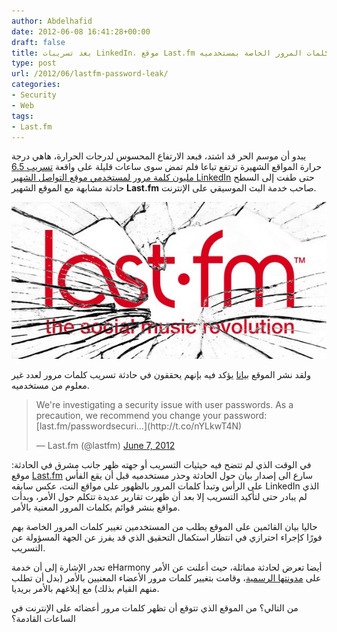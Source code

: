 ```yaml
---
author: Abdelhafid
date: 2012-06-08 16:41:28+00:00
draft: false
title: بعد تسريبات LinkedIn، موقع Last.fm يُقر بوجود تسريب لكلمات المرور الخاصة بمستخدميه
type: post
url: /2012/06/lastfm-password-leak/
categories:
- Security
- Web
tags:
- Last.fm
---
```


يبدو أن موسم الحر قد اشتد، فبعد الارتفاع المحسوس لدرجات الحرارة، هاهي درجة حرارة المواقع الشهيرة ترتفع تباعا فلم تمض سوى ساعات قليلة على واقعة [تسريب 6.5 مليون كلمة مرور لمستخدمي موقع التواصل الشهير LinkedIn](https://www.it-scoop.com/2012/06/linkedin-6-5-million-passwords-leaked/) حتى طفت إلى السطح حادثة مشابهة مع الموقع الشهير **Last.fm** صاحب خدمة البث الموسيقي على الإنترنت.


[![](last-fm-broken.jpg)
](last-fm-broken.jpg)


ولقد نشر الموقع [بيانا](http://www.last.fm/passwordsecurity) يؤكد فيه بإنهم يحققون في حادثة تسريب كلمات مرور لعدد غير معلوم من مستخدميه.




<blockquote>We're investigating a security issue with user passwords. As a precaution, we recommend you change your password: [last.fm/passwordsecuri…](http://t.co/nYLkwT4N)

— Last.fm (@lastfm) [June 7, 2012](https://twitter.com/lastfm/status/210765169003999233)</blockquote>


في الوقت الذي لم تتضح فيه حيثيات التسريب أو جهته ظهر جانب مشرق في الحادثة: موقع [Last.fm](http://Last.fm) سارع الى إصدار بيان حول الحادثة وحذر مستخدميه قبل أن يقع الفأس على الرأس وتبدأ كلمات المرور بالظهور على مواقع النت، عكس سابقه LinkedIn الذي لم يبادر حتى لتأكيد التسريب إلا بعد أن ظهرت تقارير عديدة تتكلم حول الأمر، وبدأت مواقع بنشر قوائم بكلمات المرور المعنية بالأمر.

حاليا بيان القائمين على الموقع يطلب من المستخدمين تغيير كلمات المرور الخاصة بهم فورًا كإجراء احترازي في انتظار استكمال التحقيق الذي قد يفرز عن الجهة المسؤولة عن التسريب.

تجدر الإشارة إلى أن خدمة eHarmony أيضا تعرض لحادثة مماثلة، حيث أعلنت عن الأمر على [مدونتها الرسمية](http://advice.eharmony.com/blog/2012/06/06/update-on-compromised-passwords/)، وقامت بتغيير كلمات مرور الأعضاء المعنيين بالأمر (بدل أن تطلب منهم القيام بذلك) مع إبلاغهم بالأمر بريديا.

من التالي؟ من الموقع الذي تتوقع أن تظهر كلمات مرور أعضائه على الإنترنت في الساعات القادمة؟
